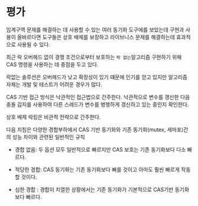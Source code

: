 # 평가

임계구역 문제를 해결하는 데 사용할 수 있는 여러 동기화 도구에를 보았는데 구현과 사용이 올바르다면 도구들은 상호 배제를 보장하고 라이브니스 문제를 해결하는데 효과적으로 사용될 수 있다.

최근 락 오버헤드 없이 경쟁 조건으로부터 보호하는 `락 없는`알고리즘 구현하기 위해 CAS 명령을 사용하는 데 중점을 두고 있다.

락없는 솔루션은 오버헤드가 낮고 확장성이 있기 떄문에 인기를 얻고 있지만 알고리즘 자체는 개발 및 테스트가 어려운 경우가 많다.

CAS 기반 접근 방식은 낙관적인 접근법으로 간주한다. 낙관적으로 변수를 갱신한 다음 충돌 감지를 사용하여 다른 스레드가 변수를 병행하게 갱신하고 있는 중인지 확인한다.

상호 배제 락킹은 비관적 전략으로 간주한다.

다음 지침은 다양한 경합부하에서 CAS 기반 동기화와 기존 동기화(mutex, 세마포)간의 성능 차이와 관련된 일반적인 규칙

-   경합 없음: 두 옵션 모두 일반적으로 빠르지만 CAS 보호는 기존 동기화보다 다소 빠르다.

-   적당한 경합: CAS 동기화는 기존 동기화보다 빠를 것이고 아마도 훨씬 빠르게 작동할 것이다.

-   심한 경합 : 경합이 치열한 상황에서는 기존 동기화가 기본적으로 CAS기반 동기화보다 빠르다.
